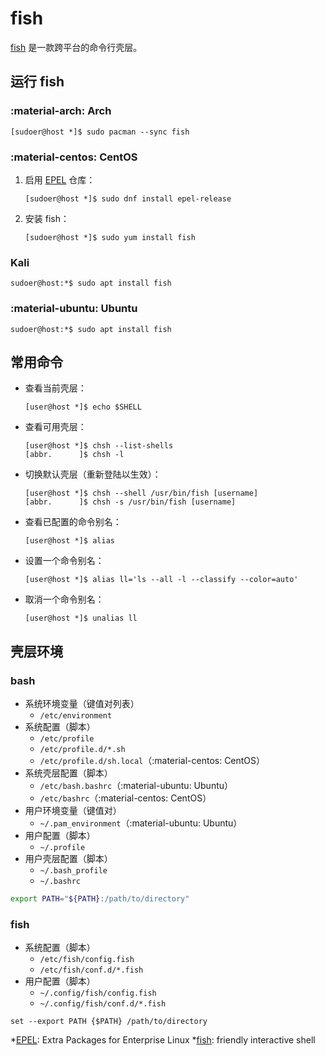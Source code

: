 # fish

[fish] 是一款跨平台的命令行壳层。

## 运行 fish

### :material-arch: Arch

``` console
[sudoer@host *]$ sudo pacman --sync fish
```

### :material-centos: CentOS

1.  启用 [EPEL] 仓库：

    ``` console
    [sudoer@host *]$ sudo dnf install epel-release
    ```

0.  安装 fish：

    ``` console
    [sudoer@host *]$ sudo yum install fish
    ```

### Kali

``` console
sudoer@host:*$ sudo apt install fish
```

### :material-ubuntu: Ubuntu

``` console
sudoer@host:*$ sudo apt install fish
```

## 常用命令

*   查看当前壳层：

    ``` console
    [user@host *]$ echo $SHELL
    ```

*   查看可用壳层：

    ``` console
    [user@host *]$ chsh --list-shells
    [abbr.      ]$ chsh -l
    ```

*   切换默认壳层（重新登陆以生效）：

    ``` console
    [user@host *]$ chsh --shell /usr/bin/fish [username]
    [abbr.      ]$ chsh -s /usr/bin/fish [username]
    ```

*   查看已配置的命令别名：

    ``` console
    [user@host *]$ alias
    ```

*   设置一个命令别名：

    ``` console
    [user@host *]$ alias ll='ls --all -l --classify --color=auto'
    ```

*   取消一个命令别名：

    ``` console
    [user@host *]$ unalias ll
    ```

## 壳层环境

### bash

*   系统环境变量（键值对列表）
    *   `/etc/environment`
*   系统配置（脚本）
    *   `/etc/profile`
    *   `/etc/profile.d/*.sh`
    *   `/etc/profile.d/sh.local`（:material-centos: CentOS）
*   系统壳层配置（脚本）
    *   `/etc/bash.bashrc`（:material-ubuntu: Ubuntu）
    *   `/etc/bashrc`（:material-centos: CentOS）
*   用户环境变量（键值对）
    *   `~/.pam_environment`（:material-ubuntu: Ubuntu）
*   用户配置（脚本）
    *   `~/.profile`
*   用户壳层配置（脚本）
    *   `~/.bash_profile`
    *   `~/.bashrc`

``` sh
export PATH="${PATH}:/path/to/directory"
```

### fish

*   系统配置（脚本）
    *   `/etc/fish/config.fish`
    *   `/etc/fish/conf.d/*.fish`
*   用户配置（脚本）
    *   `~/.config/fish/config.fish`
    *   `~/.config/fish/conf.d/*.fish`

``` fish
set --export PATH {$PATH} /path/to/directory
```

<!----------------------------------------------------------------------------->

[EPEL]: <https://fedoraproject.org/wiki/EPEL> "EPEL - Fedora Project Wiki"
[fish]: <https://fishshell.com/>              "fish shell"

*[EPEL]: Extra Packages for Enterprise Linux
*[fish]: friendly interactive shell
